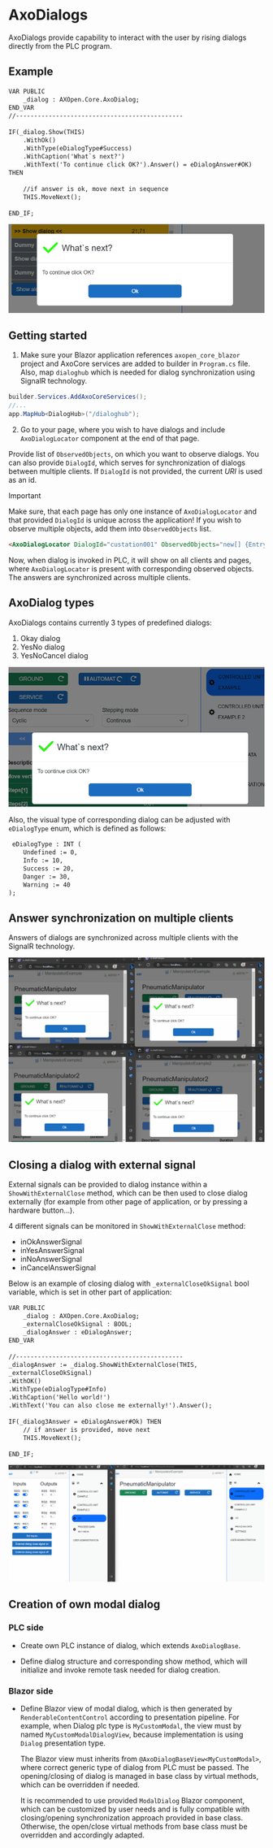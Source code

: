# AxoDialogs

AxoDialogs provide capability to interact with the user by rising dialogs directly from the PLC program.

## Example


```
VAR PUBLIC
    _dialog : AXOpen.Core.AxoDialog;
END_VAR
//----------------------------------------------

IF(_dialog.Show(THIS)
    .WithOk()
    .WithType(eDialogType#Success)
    .WithCaption('What`s next?')
    .WithText('To continue click OK?').Answer() = eDialogAnswer#OK) THEN

    //if answer is ok, move next in sequence                                 
    THIS.MoveNext(); 

END_IF;	
```

![Modal ok Dialog](assets/ok-dialog.png)

## Getting started 

1. Make sure your Blazor application references `axopen_core_blazor` project and AxoCore services are added to builder in `Program.cs` file. Also, map `dialoghub` which is needed for dialog synchronization using SignalR technology. 
```C#
builder.Services.AddAxoCoreServices();
//...
app.MapHub<DialogHub>("/dialoghub");
```



2. Go to your page, where you wish to have dialogs and include `AxoDialogLocator` component at the end of that page.

Provide list of `ObservedObjects`, on which you want to observe dialogs. You can also provide `DialogId`, which serves for synchronization of dialogs between multiple clients. If `DialogId` is not provided, the current *URI* is used as an id.

> [!IMPORTANT]
> Make sure, that each page has only one instance of `AxoDialogLocator` and that provided `DialogId` is unique across the application! If you wish to observe multiple objects, add them into `ObservedObjects` list.

```HTML
<AxoDialogLocator DialogId="custation001" ObservedObjects="new[] {Entry.Plc.Context.PneumaticManipulator}"/>
```

Now, when dialog is invoked in PLC, it will show on all clients and pages, where `AxoDialogLocator` is present with corresponding observed objects. The answers are synchronized across multiple clients.

## AxoDialog types

AxoDialogs contains currently 3 types of predefined dialogs:

1. Okay dialog
2. YesNo dialog
3. YesNoCancel dialog


![Dialog types](assets/dialog-types.gif)

Also, the visual type of corresponding dialog can be adjusted with `eDialogType` enum, which is defined as follows:
```
 eDialogType : INT (
    Undefined := 0,
    Info := 10,
    Success := 20,
    Danger := 30,
    Warning := 40
);

```

## Answer synchronization on multiple clients

Answers of dialogs are synchronized across multiple clients with the SignalR technology. 

![Dialog sync](assets/dialog-sync.gif)


## Closing a dialog with external signal

External signals can be provided to dialog instance within a `ShowWithExternalClose` method, which can be then used to close dialog externally (for example from other page of application, or by pressing a hardware button...).

4 different signals can be monitored in `ShowWithExternalClose` method:
- inOkAnswerSignal 
- inYesAnswerSignal 
- inNoAnswerSignal
- inCancelAnswerSignal 


Below is an example of closing dialog with `_externalCloseOkSignal` bool variable, which is set in other part of application:

```
VAR PUBLIC
    _dialog : AXOpen.Core.AxoDialog;
    _externalCloseOkSignal : BOOL;
    _dialogAnswer : eDialogAnswer;
END_VAR

//----------------------------------------------
_dialogAnswer := _dialog.ShowWithExternalClose(THIS, _externalCloseOkSignal)
.WithOK()
.WithType(eDialogType#Info)
.WithCaption('Hello world!')
.WithText('You can also close me externally!').Answer();

IF(_dialog3Answer = eDialogAnswer#Ok) THEN
    // if answer is provided, move next
    THIS.MoveNext(); 

END_IF;	
```

![Dialog sync](assets/dialog-external-close.gif)

## Creation of own modal dialog


### PLC side
- Create own PLC instance of dialog, which extends `AxoDialogBase`.

- Define dialog structure and corresponding show method, which will initialize and invoke remote task needed for dialog creation.

### Blazor side
- Define Blazor view of modal dialog, which is then generated by `RenderableContentControl` according to presentation pipeline.
For example, when Dialog plc type is `MyCustomModal`, the view must by named `MyCustomModalDialogView`, because implementation is using `Dialog` presentation type.

    The Blazor view must inherits from `@AxoDialogBaseView<MyCustomModal>`, where correct generic type of dialog from PLC must be passed. The opening/closing of dialog is managed in base class by virtual methods, which can be overridden if needed.

    It is recommended to use provided `ModalDialog` Blazor component, which can be customized by user needs and is fully compatible with closing/opening synchronization approach provided in base class. Otherwise, the open/close virtual methods from base class must be overridden and accordingly adapted.
<!-- 
Example implementation of basic dialog can be found in [AxoDialogDialogView.razor](../app/ix-blazor/axopencore.blazor/AxoDialogs/AxoDialogDialogView/AxoDialogDialogView.razor). -->




